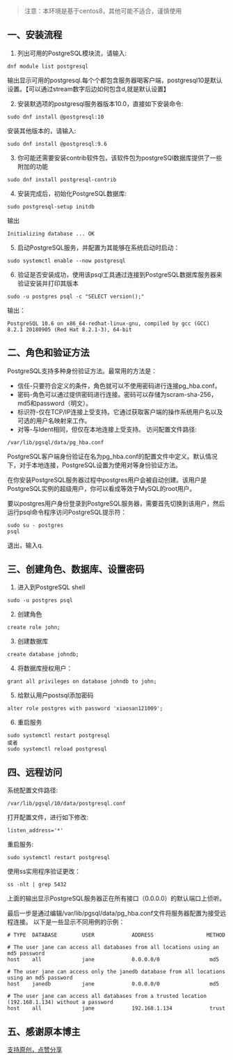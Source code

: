 
> 注意：本环境是基于centos8，其他可能不适合，谨慎使用
## 一、安装流程
1. 列出可用的PostgreSQL模块流，请输入:
```shell
dnf module list postgresql
```
输出显示可用的postgresql.每个个都包含服务器喝客户端，postgresql10是默认设置。【可以通过stream数字后边如何包含d,就是默认设置】

2. 安装默选项的postgresql服务器版本10.0，直接如下安装命令:
```shell
sudo dnf install @postgresql:10
```
安装其他版本的，请输入:
```shell
sudo dnf install @postgresql:9.6
```
3. 你可能还需要安装contrib软件包，该软件包为postgreSQl数据库提供了一些附加的功能
```shell
sudo dnf install postgresql-contrib
```
4. 安装完成后，初始化PostgreSQL数据库:
```shell
sudo postgresql-setup initdb
```
输出
```shell
Initializing database ... OK
```
5. 启动PostgreSQL服务，并配置为其能够在系统启动时启动：
```shell
sudo systemctl enable --now postgresql
```
6. 验证是否安装成功，使用该psql工具通过连接到PostgreSQL数据库服务器来验证安装并打印其版本
```shell
sudo -u postgres psql -c "SELECT version();"
```
输出：
```shell
PostgreSQL 10.6 on x86_64-redhat-linux-gnu, compiled by gcc (GCC) 8.2.1 20180905 (Red Hat 8.2.1-3), 64-bit
```

## 二、角色和验证方法
PostgreSQL支持多种身份验证方法。最常用的方法是：

* 信任-只要符合定义的条件，角色就可以不使用密码进行连接pg_hba.conf。
* 密码-角色可以通过提供密码进行连接。密码可以存储为scram-sha-256，md5和password（明文）。
* 标识符-仅在TCP/IP连接上受支持。它通过获取客户端的操作系统用户名以及可选的用户名映射来工作。
* 对等-与Ident相同，但仅在本地连接上受支持。
访问配置文件路径:
```shell
/var/lib/pgsql/data/pg_hba.conf
```

PostgreSQL客户端身份验证在名为pg_hba.conf的配置文件中定义。默认情况下，对于本地连接，PostgreSQL设置为使用对等身份验证方法。

在你安装PostgreSQL服务器过程中postgres用户会被自动创建。该用户是PostgreSQL实例的超级用户，你可以看成等效于MySQL的root用户。

要以postgres用户身份登录到PostgreSQL服务器，需要首先切换到该用户，然后运行psql命令程序访问PostgreSQL提示符：

```shell
sudo su - postgres
psql
```
退出，输入q.
## 三、创建角色、数据库、设置密码
1. 进入到PostgreSQL shell
```shell
sudo -u postgres psql
```
2. 创建角色
```shell
create role john;
```
3. 创建数据库
```shell
create database johndb;
```
4. 将数据库授权用户：
```shell
grant all privileges on database johndb to john;
```
5. 给默认用户postsql添加密码
```shell
alter role postgres with password 'xiaosan121009';
```
6. 重启服务
```shell
sudo systemctl restart postgresql
或者
sudo systemctl reload postgresql
```

## 四、远程访问
系统配置文件路径:
```shell
/var/lib/pgsql/10/data/postgresql.conf
```
打开配置文件，进行如下修改:
```shell
listen_address='*'
```
重启服务:
```shell
sudo systemctl restart postgresql
```
使用ss实用程序验证更改：
```shell
ss -nlt | grep 5432
```
上面的输出显示PostgreSQL服务器正在所有接口（0.0.0.0）的默认端口上侦听。

最后一步是通过编辑/var/lib/pgsql/data/pg_hba.conf文件将服务器配置为接受远程连接。
以下是一些显示不同用例的示例：
```shell
# TYPE  DATABASE        USER            ADDRESS                 METHOD
 
# The user jane can access all databases from all locations using an md5 password
host    all             jane            0.0.0.0/0                md5
 
# The user jane can access only the janedb database from all locations using an md5 password
host    janedb          jane            0.0.0.0/0                md5
 
# The user jane can access all databases from a trusted location (192.168.1.134) without a password
host    all             jane            192.168.1.134            trust
```

## 五、感谢原本博主
[支持原创，点赞分享](https://blog.csdn.net/weixin_39983404/article/details/110571868)